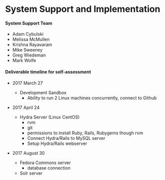 # System Support and Implementation

#### System Support Team
* Adam Cybulski
* Melissa McMullen
* Krishna Rayavaram
* Mike Sweeney
* Greg Wiedeman
* Mark Wolfe

#### Deliverable timeline for self-assessment

* 2017 March 27
	* Development Sandbox
		* Ability to run 2 Linux machines concurrently, connect to Github


* 2017 April 24
	* Hydra Server (Linux CentOS)
		* rvm
		* git
		* permissions to install Ruby, Rails, Rubygems though rvm
		* Connect Hydra/Rails to MySQL server
		* Setup Hydra/Rails webserver


* 2017 August 30
	* Fedora Commons server
		* database connection
	* Solr server